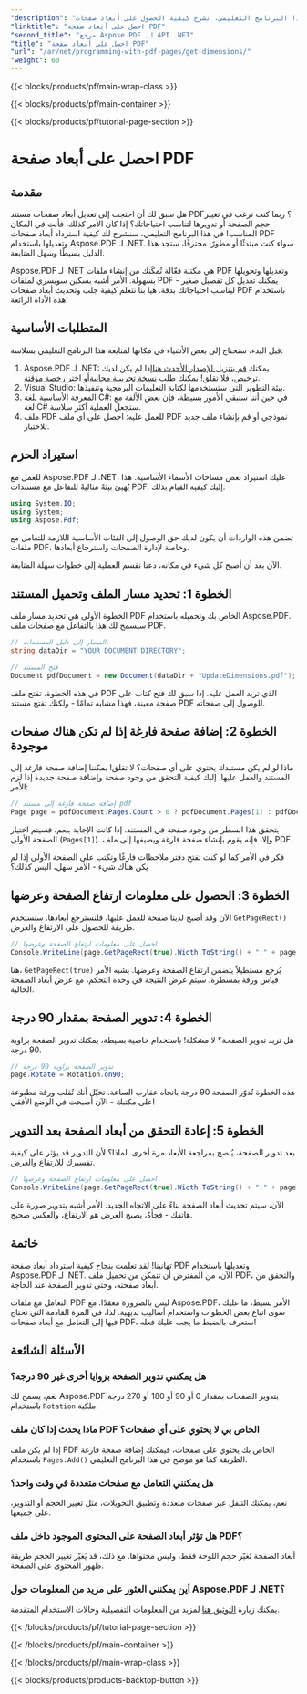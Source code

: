 ```yaml
---
"description": "في هذا البرنامج التعليمي، نشرح كيفية الحصول على أبعاد صفحات PDF وإجراء التعديلات عليها باستخدام Aspose.PDF لـ .NET. تتوفر خطوات مفصلة لإرشادك خلال العملية."
"linktitle": "احصل على أبعاد صفحة PDF"
"second_title": "مرجع Aspose.PDF لـ API .NET"
"title": "احصل على أبعاد صفحة PDF"
"url": "/ar/net/programming-with-pdf-pages/get-dimensions/"
"weight": 60
---
```


{{< blocks/products/pf/main-wrap-class >}}

{{< blocks/products/pf/main-container >}}

{{< blocks/products/pf/tutorial-page-section >}}

# احصل على أبعاد صفحة PDF

## مقدمة

هل سبق لك أن احتجت إلى تعديل أبعاد صفحات مستند PDF؟ ربما كنت ترغب في تغيير حجم الصفحة أو تدويرها لتناسب احتياجاتك؟ إذا كان الأمر كذلك، فأنت في المكان المناسب! في هذا البرنامج التعليمي، سنشرح لك كيفية استرداد أبعاد صفحات PDF وتعديلها باستخدام Aspose.PDF لـ .NET. سواء كنت مبتدئًا أو مطورًا محترفًا، ستجد هذا الدليل بسيطًا وسهل المتابعة.

Aspose.PDF لـ .NET هي مكتبة فعّالة تُمكّنك من إنشاء ملفات PDF وتعديلها وتحويلها بسهولة. الأمر أشبه بسكين سويسري لملفات PDF - يمكنك تعديل كل تفصيل صغير ليناسب احتياجاتك بدقة. هيا بنا نتعلم كيفية جلب وتحديث أبعاد صفحات PDF باستخدام هذه الأداة الرائعة!

## المتطلبات الأساسية

قبل البدء، ستحتاج إلى بعض الأشياء في مكانها لمتابعة هذا البرنامج التعليمي بسلاسة:

1. Aspose.PDF لـ .NET: يمكنك [قم بتنزيل الإصدار الأحدث هنا](https://releases.aspose.com/pdf/net/)إذا لم يكن لديك ترخيص، فلا تقلق! يمكنك طلب [نسخة تجريبية مجانية](https://releases.aspose.com/)أو اختر [رخصة مؤقتة](https://purchase.aspose.com/temporary-license/).
2. Visual Studio: بيئة التطوير التي ستستخدمها لكتابة التعليمات البرمجية وتنفيذها.
3. المعرفة الأساسية بلغة C#: في حين أننا سنبقي الأمور بسيطة، فإن بعض الألفة مع لغة C# ستجعل العملية أكثر سلاسة.
4. ملف PDF للعمل عليه: احصل على أي ملف PDF نموذجي أو قم بإنشاء ملف جديد للاختبار.

## استيراد الحزم

للعمل مع Aspose.PDF لـ .NET، عليك استيراد بعض مساحات الأسماء الأساسية. هذا يُهيئ بيئةً مثاليةً للتفاعل مع مستندات PDF. إليك كيفية القيام بذلك:

```csharp
using System.IO;
using System;
using Aspose.Pdf;
```

تضمن هذه الواردات أن يكون لديك حق الوصول إلى الفئات الأساسية اللازمة للتعامل مع ملفات PDF، وخاصة لإدارة الصفحات واسترجاع أبعادها.

الآن بعد أن أصبح كل شيء في مكانه، دعنا نقسم العملية إلى خطوات سهلة المتابعة.

## الخطوة 1: تحديد مسار الملف وتحميل المستند

الخطوة الأولى هي تحديد مسار ملف PDF الخاص بك وتحميله باستخدام Aspose.PDF. سيسمح لك هذا بالتفاعل مع صفحات ملف PDF.

```csharp
// المسار إلى دليل المستندات.
string dataDir = "YOUR DOCUMENT DIRECTORY";

// فتح المستند
Document pdfDocument = new Document(dataDir + "UpdateDimensions.pdf");
```

في هذه الخطوة، تفتح ملف PDF الذي تريد العمل عليه. إذا سبق لك فتح كتاب على صفحة معينة، فهذا مشابه تمامًا - ولكنك تفتح مستند PDF للوصول إلى صفحاته.

## الخطوة 2: إضافة صفحة فارغة إذا لم تكن هناك صفحات موجودة

ماذا لو لم يكن مستندك يحتوي على أي صفحات؟ لا تقلق! يمكننا إضافة صفحة فارغة إلى المستند والعمل عليها. إليك كيفية التحقق من وجود صفحة وإضافة صفحة جديدة إذا لزم الأمر:

```csharp
// إضافة صفحة فارغة إلى مستند pdf
Page page = pdfDocument.Pages.Count > 0 ? pdfDocument.Pages[1] : pdfDocument.Pages.Add();
```

يتحقق هذا السطر من وجود صفحة في المستند. إذا كانت الإجابة بنعم، فسيتم اختيار الصفحة الأولى (`Pages[1]`). وإلا، فإنه يقوم بإنشاء صفحة فارغة ويضيفها إلى ملف PDF.

فكر في الأمر كما لو كنت تفتح دفتر ملاحظات فارغًا وتكتب على الصفحة الأولى إذا لم يكن هناك شيء - الأمر سهل، أليس كذلك؟

## الخطوة 3: الحصول على معلومات ارتفاع الصفحة وعرضها

الآن وقد أصبح لدينا صفحة للعمل عليها، فلنسترجع أبعادها. سنستخدم `GetPageRect()` طريقة للحصول على الارتفاع والعرض.

```csharp
// احصل على معلومات ارتفاع الصفحة وعرضها
Console.WriteLine(page.GetPageRect(true).Width.ToString() + ":" + page.GetPageRect(true).Height.ToString());
```

هنا، `GetPageRect(true)` يُرجع مستطيلاً يتضمن ارتفاع الصفحة وعرضها. يشبه الأمر قياس ورقة بمسطرة. سيتم عرض النتيجة في وحدة التحكم، مع عرض أبعاد الصفحة الحالية.

## الخطوة 4: تدوير الصفحة بمقدار 90 درجة

هل تريد تدوير الصفحة؟ لا مشكلة! باستخدام خاصية بسيطة، يمكنك تدوير الصفحة بزاوية 90 درجة.

```csharp
// تدوير الصفحة بزاوية 90 درجة
page.Rotate = Rotation.on90;
```

هذه الخطوة تُدوّر الصفحة 90 درجة باتجاه عقارب الساعة. تخيّل أنك تُقلب ورقة مطبوعة على مكتبك - الآن أصبحت في الوضع الأفقي!

## الخطوة 5: إعادة التحقق من أبعاد الصفحة بعد التدوير

بعد تدوير الصفحة، يُنصح بمراجعة الأبعاد مرة أخرى. لماذا؟ لأن التدوير قد يؤثر على كيفية تفسيرك للارتفاع والعرض.

```csharp
// احصل على معلومات ارتفاع الصفحة وعرضها
Console.WriteLine(page.GetPageRect(true).Width.ToString() + ":" + page.GetPageRect(true).Height.ToString());
```

الآن، سيتم تحديث أبعاد الصفحة بناءً على الاتجاه الجديد. الأمر أشبه بتدوير صورة على هاتفك - فجأةً، يصبح العرض هو الارتفاع، والعكس صحيح.


## خاتمة

تهانينا! لقد تعلمت بنجاح كيفية استرداد أبعاد صفحة PDF وتعديلها باستخدام Aspose.PDF لـ .NET. الآن، من المفترض أن تتمكن من تحميل ملف PDF، والتحقق من أبعاد صفحته، وحتى تدوير الصفحة عند الحاجة.

التعامل مع ملفات PDF ليس بالضرورة معقدًا. مع Aspose.PDF، الأمر بسيط، ما عليك سوى اتباع بعض الخطوات واستخدام أساليب بديهية. لذا، في المرة القادمة التي تحتاج فيها إلى التعامل مع أبعاد صفحات PDF، ستعرف بالضبط ما يجب عليك فعله!

## الأسئلة الشائعة

### هل يمكنني تدوير الصفحة بزوايا أخرى غير 90 درجة؟
نعم، يسمح لك Aspose.PDF بتدوير الصفحات بمقدار 0 أو 90 أو 180 أو 270 درجة باستخدام `Rotation` ملكية.

### ماذا يحدث إذا كان ملف PDF الخاص بي لا يحتوي على أي صفحات؟
إذا لم يكن ملف PDF الخاص بك يحتوي على صفحات، فيمكنك إضافة صفحة فارغة باستخدام `Pages.Add()` الطريقة كما هو موضح في هذا البرنامج التعليمي.

### هل يمكنني التعامل مع صفحات متعددة في وقت واحد؟
نعم، يمكنك التنقل عبر صفحات متعددة وتطبيق التحويلات، مثل تغيير الحجم أو التدوير، على جميعها.

### هل تؤثر أبعاد الصفحة على المحتوى الموجود داخل ملف PDF؟
أبعاد الصفحة تُغيّر حجم اللوحة فقط، وليس محتواها. مع ذلك، قد يُغيّر تغيير الحجم طريقة ظهور المحتوى على الصفحة.

### أين يمكنني العثور على مزيد من المعلومات حول Aspose.PDF لـ .NET؟
يمكنك زيارة [التوثيق هنا](https://reference.aspose.com/pdf/net/) لمزيد من المعلومات التفصيلية وحالات الاستخدام المتقدمة.

{{< /blocks/products/pf/tutorial-page-section >}}

{{< /blocks/products/pf/main-container >}}

{{< /blocks/products/pf/main-wrap-class >}}

{{< blocks/products/products-backtop-button >}}